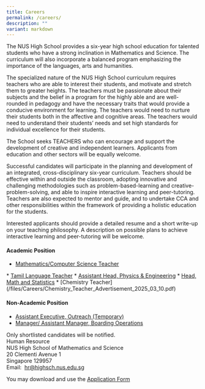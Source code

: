 ```yaml
---
title: Careers
permalink: /careers/
description: ""
variant: markdown
---
```

The NUS High School provides a six-year high school education for talented students who have a strong inclination in Mathematics and Science. The curriculum will also incorporate a balanced program emphasizing the importance of the languages, arts and humanities.  
  
The specialized nature of the NUS High School curriculum requires teachers who are able to interest their students, and motivate and stretch them to greater heights. The teachers must be passionate about their subjects and the belief in a program for the highly able and are well-rounded in pedagogy and have the necessary traits that would provide a conducive environment for learning. The teachers would need to nurture their students both in the affective and cognitive areas. The teachers would need to understand their students’ needs and set high standards for individual excellence for their students.  
  
The School seeks TEACHERS who can encourage and support the development of creative and independent learners. Applicants from education and other sectors will be equally welcome.&nbsp;  
  
Successful candidates will participate in the planning and development of an integrated, cross-disciplinary six-year curriculum. Teachers should be effective within and outside the classroom, adopting innovative and challenging methodologies such as problem-based-learning and creative-problem-solving, and able to inspire interactive learning and peer-tutoring. Teachers are also expected to mentor and guide, and to undertake CCA and other responsibilities within the framework of providing a holistic education for the students.&nbsp;  
  
Interested applicants should provide a detailed resume and a short write-up on your teaching philosophy. A description on possible plans to achieve interactive learning and peer-tutoring will be welcome.

#### **Academic Position**
* <a target="_blank" href="/files/Careers/Mathematics_Computer_Science_Teacher.pdf">Mathematics/Computer Science Teacher
</a>
* <a target="_blank" href="/files/Careers/Tamil_Language_Teacher.pdf">Tamil Language Teacher</a>
* <a target="_blank" href="/files/Careers/Assistant_Head__Physics___Engineering.pdf">Assistant Head, Physics &amp; Engineering</a>
* <a target="_blank" href="/files/Careers/Head__Math_and_Statistics.pdf">Head, Math and Statistics</a>
* [Chemistry Teacher](/files/Careers/Chemistry_Teacher_Advertisement_2025_03_10.pdf)

#### **Non-Academic Position**
*  [Assistant Executive, Outreach (Temporary)](/files/Careers/TEMPORARY_ASSISTANT_EXECUTIVE__OUTREACH.pdf)
*  [Manager/ Assistant Manager, Boarding Operations](/files/Careers/Advertisement_Manager_Asst_Mgr_Boarding_Operations.pdf)

Only shortlisted candidates will be notified. <br>
Human Resource <br>
NUS High School of Mathematics and Science <br>
20 Clementi Avenue 1 <br>
Singapore 129957 <br>
Email:&nbsp;&nbsp;[hr@highsch.nus.edu.sg](mailto:hr@highsch.nus.edu.sg)

You may download and use the&nbsp;[Application Form](/files/Recruitment%20Application%20Form.pdf)